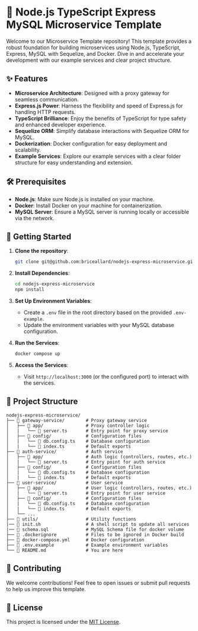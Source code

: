 # 🚀 Node.js TypeScript Express MySQL Microservice Template

Welcome to our Microservice Template repository! This template provides a robust foundation for building microservices using Node.js, TypeScript, Express, MySQL with Sequelize, and Docker. Dive in and accelerate your development with our example services and clear project structure.

## ✨ Features

- **Microservice Architecture**: Designed with a proxy gateway for seamless communication.
- **Express.js Power**: Harness the flexibility and speed of Express.js for handling HTTP requests.
- **TypeScript Brilliance**: Enjoy the benefits of TypeScript for type safety and enhanced developer experience.
- **Sequelize ORM**: Simplify database interactions with Sequelize ORM for MySQL.
- **Dockerization**: Docker configuration for easy deployment and scalability.
- **Example Services**: Explore our example services with a clear folder structure for easy understanding and extension.

## 🛠️ Prerequisites

- **Node.js**: Make sure Node.js is installed on your machine.
- **Docker**: Install Docker on your machine for containerization.
- **MySQL Server**: Ensure a MySQL server is running locally or accessible via the network.

## 🚀 Getting Started

1. **Clone the repository**:

   ```bash
   git clone git@github.com:briceallard/nodejs-express-microservice.git
   ```

2. **Install Dependencies**:

   ```bash
   cd nodejs-express-microservice
   npm install
   ```

3. **Set Up Environment Variables**:

   - Create a `.env` file in the root directory based on the provided `.env-example`.
   - Update the environment variables with your MySQL database configuration.

4. **Run the Services**:

   ```bash
   docker compose up
   ```

5. **Access the Services**:

   - Visit `http://localhost:3000` (or the configured port) to interact with the services.

## 📂 Project Structure

```
nodejs-express-microservice/
├── 📁 gateway-service/        # Proxy gateway service
│   ├── 📁 app/                # Proxy controller logic
│   |   └── 📄 server.ts       # Entry point for proxy service
│   ├── 📁 config/             # Configuration files
│   |   └── 📄 db.config.ts    # Database configuration
│   |   └── 📄 index.ts        # Default exports
├── 📁 auth-service/           # Auth service
│   ├── 📁 app/                # Auth logic (controllers, routes, etc.)
│   |   └── 📄 server.ts       # Entry point for auth service
│   ├── 📁 config/             # Configuration files
│   |   └── 📄 db.config.ts    # Database configuration
│   |   └── 📄 index.ts        # Default exports
├── 📁 user-service/           # User service
│   ├── 📁 app/                # User logic (controllers, routes, etc.)
│   |   └── 📄 server.ts       # Entry point for user service
│   ├── 📁 config/             # Configuration files
│   |   └── 📄 db.config.ts    # Database configuration
│   |   └── 📄 index.ts        # Default exports
│   └── ...
├── 📁 utils/                  # Utility functions
|── 📄 init.sh                 # A shell script to update all services
|── 📄 schema.sql              # MySQL Schema file for docker volume
├── 📄 .dockerignore           # Files to be ignored in Docker build
├── 📄 docker-compose.yml      # Docker configuration
├── 📄 .env.example            # Example environment variables
└── 📄 README.md               # You are here
```

## 🤝 Contributing

We welcome contributions! Feel free to open issues or submit pull requests to help us improve this template.

## 📝 License

This project is licensed under the [MIT License](LICENSE).
